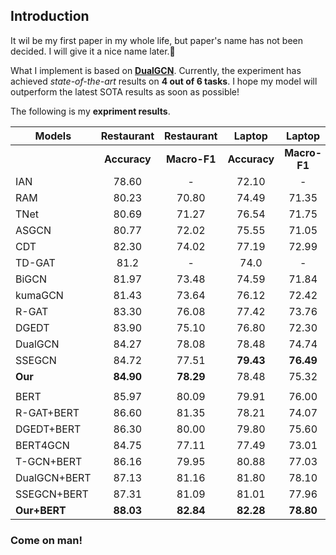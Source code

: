 ## Introduction

It wil be my first paper in my whole life, but paper's name has not been decided. I will give it a nice name later.🤣

What I implement is based on **[DualGCN](https://github.com/CCChenhao997/DualGCN-ABSA)**. Currently, the experiment has achieved *state-of-the-art* results on **4 out of 6 tasks**. I hope my model will outperform the latest SOTA results as soon as possible!

The following is my **expriment results**.

| **Models**   |  Restaurant  |  Restaurant  |    Laptop    |    Laptop    |   Twitter    |   Twitter    |
| ------------ | :----------: | :----------: | :----------: | :----------: | :----------: | :----------: |
|              | **Accuracy** | **Macro-F1** | **Accuracy** | **Macro-F1** | **Accuracy** | **Macro-F1** |
| IAN          |    78.60     |      -       |    72.10     |      -       |      -       |      -       |
| RAM          |    80.23     |    70.80     |    74.49     |    71.35     |    69.36     |    67.30     |
| TNet         |    80.69     |    71.27     |    76.54     |    71.75     |    74.90     |    73.60     |
| ASGCN        |    80.77     |    72.02     |    75.55     |    71.05     |    72.15     |    70.40     |
| CDT          |    82.30     |    74.02     |    77.19     |    72.99     |    74.66     |    73.66     |
| TD-GAT       |     81.2     |      -       |     74.0     |      -       |      -       |      -       |
| BiGCN        |    81.97     |    73.48     |    74.59     |    71.84     |    74.16     |    73.35     |
| kumaGCN      |    81.43     |    73.64     |    76.12     |    72.42     |    72.45     |    70.77     |
| R-GAT        |    83.30     |    76.08     |    77.42     |    73.76     |    75.57     |    73.82     |
| DGEDT        |    83.90     |    75.10     |    76.80     |    72.30     |    74.80     |    73.40     |
| DualGCN      |    84.27     |    78.08     |    78.48     |    74.74     |    75.92     |    74.29     |
| SSEGCN       |    84.72     |    77.51     |  **79.43**   |  **76.49**   |  **76.51**   |  **75.32**   |
| **Our**      |  **84.90**   |  **78.29**   |    78.48     |    75.32     |  **76.51**   |    74.54     |
|              |              |              |              |              |              |              |
| BERT         |    85.97     |    80.09     |    79.91     |    76.00     |    75.92     |    75.18     |
| R-GAT+BERT   |    86.60     |    81.35     |    78.21     |    74.07     |    76.15     |    74.88     |
| DGEDT+BERT   |    86.30     |    80.00     |    79.80     |    75.60     |    77.90     |    75.40     |
| BERT4GCN     |    84.75     |    77.11     |    77.49     |    73.01     |    74.73     |    73.76     |
| T-GCN+BERT   |    86.16     |    79.95     |    80.88     |    77.03     |    76.45     |    75.25     |
| DualGCN+BERT |    87.13     |    81.16     |    81.80     |    78.10     |    77.40     |    76.02     |
| SSEGCN+BERT  |    87.31     |    81.09     |    81.01     |    77.96     |    77.40     |    76.02     |
| **Our+BERT** |  **88.03**   |  **82.84**   |  **82.28**   |  **78.80**   |  **78.14**   |  **76.65**   |

### Come on man!

